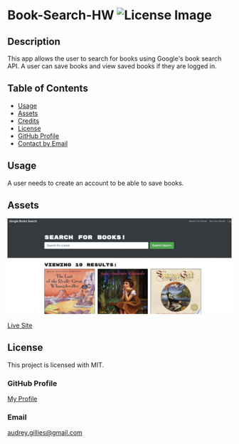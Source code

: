 # Book-Search-HW ![License Image](https://img.shields.io/badge/license-MIT-blue)

## Description

This app allows the user to search for books using Google's book search API.  A user can save books and view saved books if they are logged in.

## Table of Contents

- [Usage](#usage)
- [Assets](#assets)
- [Credits](#credits)
- [License](#license)
- [GitHub Profile](#github-profile)
- [Contact by Email](#email)


## Usage

A user needs to create an account to be able to save books.

## Assets

![Image of Site](./assets/screenshot.png)

[Live Site](https://dashboard.heroku.com/apps/secure-taiga-23715)

## License

This project is licensed with MIT.

### GitHub Profile

[My Profile](https://github.com/audrey-g37)

### Email

audrey.gillies@gmail.com
